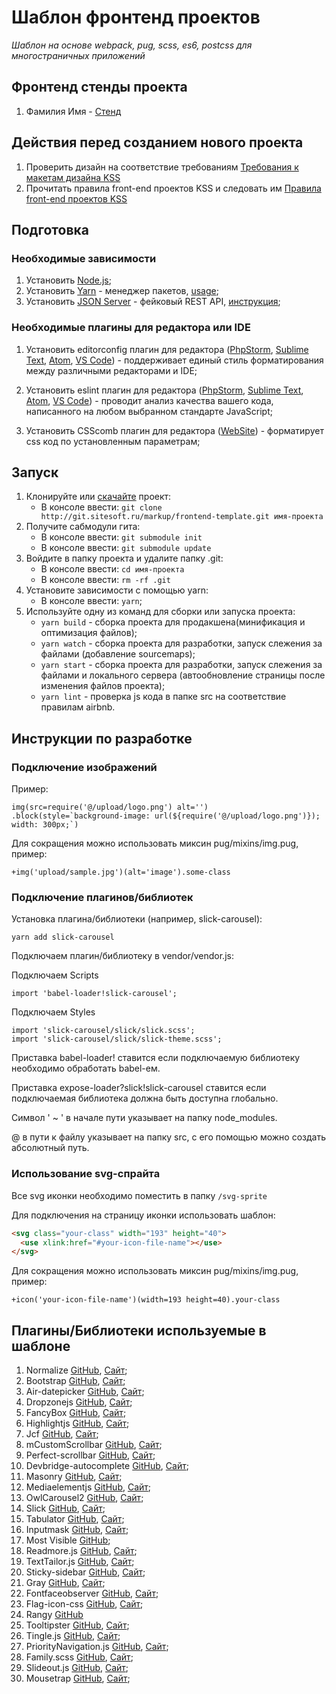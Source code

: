# Шаблон фронтенд проектов

_Шаблон на основе webpack, pug, scss, es6, postcss для многостраничных приложений_

## Фронтенд стенды проекта

1.  Фамилия Имя - [Стенд](http://sitesoft.ru)

## Действия перед созданием нового проекта

1.  Проверить дизайн на соответствие требованиям [Требования к макетам дизайна KSS](https://docs.google.com/document/d/1DrQdRloEhhvfxCblvDui9ENhLd6nLcTH1HaYMp0Z8fQ/edit?usp=sharing)
2.  Прочитать правила front-end проектов KSS и следовать им [Правила front-end проектов KSS](https://docs.google.com/document/d/1t-LmUuQL9MmftZR6g3pngkdRn2TTGBfkLYivJuvIutY/edit?usp=sharing)

## Подготовка

### Необходимые зависимости

1.  Установить [Node.js](https://nodejs.org/en/);
2.  Установить [Yarn](https://yarnpkg.com/lang/en/) - менеджер пакетов, [usage](https://yarnpkg.com/en/docs/usage);
3.  Установить [JSON Server](https://github.com/typicode/json-server) - фейковый REST API, [инструкция](https://ruseller.com/lessons.php?rub=32&id=2842);

### Необходимые плагины для редактора или IDE

1.  Установить editorconfig плагин для редактора ([PhpStorm](https://plugins.jetbrains.com/plugin/7294-editorconfig), [Sublime Text](https://packagecontrol.io/packages/EditorConfig), [Atom](https://atom.io/packages/linter-eslint), [VS Code](https://marketplace.visualstudio.com/items?itemName=EditorConfig.EditorConfig)) - поддерживает единый стиль форматирования между различными редакторами и IDE;

2.  Установить eslint плагин для редактора ([PhpStorm](https://www.jetbrains.com/help/phpstorm/eslint.html), [Sublime Text](https://packagecontrol.io/packages/ESLint), [Atom](https://atom.io/packages/editorconfig), [VS Code](https://marketplace.visualstudio.com/items?itemName=dbaeumer.vscode-eslint)) - проводит анализ качества вашего кода, написанного на любом выбранном стандарте JavaScript;

3.  Установить CSScomb плагин для редактора ([WebSite](http://csscomb.com)) - форматирует css код по установленным параметрам;

## Запуск

1.  Клонируйте или [скачайте](http://git.sitesoft.ru/markup/frontend-template.git) проект:
    - В консоле ввести: `git clone http://git.sitesoft.ru/markup/frontend-template.git имя-проекта`
2.  Получите сабмодули гита:
    - В консоле ввести: `git submodule init`
    - В консоле ввести: `git submodule update`
3.  Войдите в папку проекта и удалите папку .git:
    - В консоле ввести: `cd имя-проекта`
    - В консоле ввести: `rm -rf .git`
4.  Установите зависимости с помощью yarn:
    - В консоле ввести: `yarn`;
5.  Используйте одну из команд для сборки или запуска проекта:
    - `yarn build` - сборка проекта для продакшена(минификация и оптимизация файлов);
    - `yarn watch` - сборка проекта для разработки, запуск слежения за файлами (добавление sourcemaps);
    - `yarn start` - сборка проекта для разработки, запуск слежения за файлами и локального сервера (автообновление страницы после изменения файлов проекта);
    - `yarn lint` - проверка js кода в папке src на соответствие правилам airbnb.

## Инструкции по разработке

### Подключение изображений

Пример:

```pug
img(src=require('@/upload/logo.png') alt='')
.block(style=`background-image: url(${require('@/upload/logo.png')}); width: 300px;`)
```

Для сокращения можно использовать миксин pug/mixins/img.pug, пример:

```pug
+img('upload/sample.jpg')(alt='image').some-class
```

### Подключение плагинов/библиотек

Установка плагина/библиотеки (например, slick-carousel):

```
yarn add slick-carousel
```

Подключаем плагин/библиотеку в vendor/vendor.js:

Подключаем Scripts

```
import 'babel-loader!slick-carousel';
```

Подключаем Styles

```
import 'slick-carousel/slick/slick.scss';
import 'slick-carousel/slick/slick-theme.scss';
```

Приставка babel-loader! ставится если подключаемую библиотеку необходимо обработать babel-ем.

Приставка expose-loader?slick!slick-carousel ставится если подключаемая библиотека должна быть доступна глобально.

Символ ' ~ ' в начале пути указывает на папку node_modules.

@ в пути к файлу указывает на папку src, с его помощью можно создать абсолютный путь.

### Использование svg-спрайта

Все svg иконки необходимо поместить в папку `/svg-sprite`

Для подключения на страницу иконки использовать шаблон:

```html
<svg class="your-class" width="193" height="40">
  <use xlink:href="#your-icon-file-name"></use>
</svg>
```

Для сокращения можно использовать миксин pug/mixins/img.pug, пример:

```pug
+icon('your-icon-file-name')(width=193 height=40).your-class
```

## Плагины/Библиотеки используемые в шаблоне

1.  Normalize [GitHub](https://github.com/necolas/normalize.css/), [Сайт](https://necolas.github.io/normalize.css/);
2.  Bootstrap [GitHub](https://github.com/twbs/bootstrap), [Сайт](https://getbootstrap.com);
3.  Air-datepicker [GitHub](https://github.com/t1m0n/air-datepicker), [Сайт](http://t1m0n.name/air-datepicker/docs/index-ru.html);
4.  Dropzonejs [GitHub](https://github.com/enyo/dropzone/), [Сайт](http://www.dropzonejs.com);
5.  FancyBox [GitHub](https://github.com/fancyapps/fancyBox), [Сайт](http://fancyapps.com/fancybox/);
6.  Highlightjs [GitHub](https://github.com/isagalaev/highlight.js), [Сайт](http://highlightjs.readthedocs.io/en/latest/);
7.  Jcf [GitHub](https://github.com/w3co/jcf), [Сайт](https://www.psd2html.com/js-custom-forms/#demo/);
8.  mCustomScrollbar [GitHub](https://github.com/malihu/malihu-custom-scrollbar-plugin), [Сайт](http://manos.malihu.gr/jquery-custom-content-scroller/#get-started-section);
9.  Perfect-scrollbar [GitHub](https://github.com/utatti/perfect-scrollbar), [Сайт](http://utatti.github.io/perfect-scrollbar/);
10. Devbridge-autocomplete [GitHub](https://github.com/devbridge/jQuery-Autocomplete), [Сайт](https://www.devbridge.com/sourcery/components/jquery-autocomplete/);
11. Masonry [GitHub](https://github.com/desandro/masonry), [Сайт](https://masonry.desandro.com);
12. Mediaelementjs [GitHub](https://github.com/mediaelement/mediaelement), [Сайт](http://www.mediaelementjs.com);
13. OwlCarousel2 [GitHub](https://github.com/OwlCarousel2/OwlCarousel2), [Сайт](https://owlcarousel2.github.io/OwlCarousel2/);
14. Slick [GitHub](https://github.com/kenwheeler/slick/), [Сайт](http://kenwheeler.github.io/slick);
15. Tabulator [GitHub](https://github.com/olifolkerd/tabulator), [Сайт](http://tabulator.info);
16. Inputmask [GitHub](https://github.com/RobinHerbots/Inputmask), [Сайт](http://robinherbots.github.io/Inputmask/);
17. Most Visible [GitHub](https://github.com/andyexeter/most-visible);
18. Readmore.js [GitHub](https://github.com/jedfoster/Readmore.js), [Сайт](http://jedfoster.com/Readmore.js/);
19. TextTailor.js [GitHub](https://github.com/jpntex/TextTailor.js/), [Сайт](http://jpntex.github.io/TextTailor.js/);
20. Sticky-sidebar [GitHub](https://github.com/abouolia/sticky-sidebar), [Сайт](https://abouolia.github.io/sticky-sidebar/);
21. Gray [GitHub](https://github.com/karlhorky/gray), [Сайт](https://work.karlhorky.com/gray/);
22. Fontfaceobserver [GitHub](https://github.com/bramstein/fontfaceobserver), [Сайт](https://fontfaceobserver.com);
23. Flag-icon-css [GitHub](https://github.com/lipis/flag-icon-css), [Сайт](http://flag-icon-css.lip.is);
24. Rangy [GitHub](https://github.com/timdown/rangy)
25. Tooltipster [GitHub](https://github.com/iamceege/tooltipster), [Сайт](http://iamceege.github.io/tooltipster/);
26. Tingle.js [GitHub](https://github.com/robinparisi/tingle), [Сайт](https://robinparisi.github.io/tingle/);
27. PriorityNavigation.js [GitHub](https://github.com/gijsroge/priority-navigation), [Сайт](http://gijsroge.github.io/priority-nav.js/);
28. Family.scss [GitHub](https://github.com/LukyVj/family.scss), [Сайт](http://lukyvj.github.io/family.scss/);
29. Slideout.js [GitHub](https://github.com/mango/slideout), [Сайт](https://slideout.js.org);
30. Mousetrap [GitHub](https://github.com/ccampbell/mousetrap), [Сайт](https://craig.is/killing/mice);
